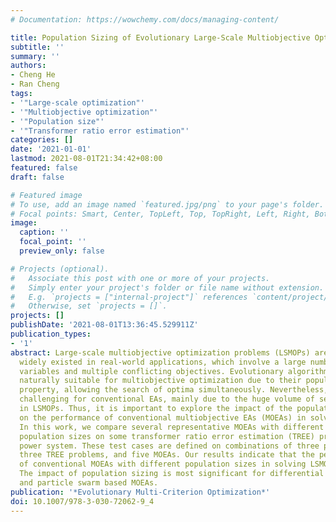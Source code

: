 ```yaml
---
# Documentation: https://wowchemy.com/docs/managing-content/

title: Population Sizing of Evolutionary Large-Scale Multiobjective Optimization
subtitle: ''
summary: ''
authors:
- Cheng He
- Ran Cheng
tags:
- '"Large-scale optimization"'
- '"Multiobjective optimization"'
- '"Population size"'
- '"Transformer ratio error estimation"'
categories: []
date: '2021-01-01'
lastmod: 2021-08-01T21:34:42+08:00
featured: false
draft: false

# Featured image
# To use, add an image named `featured.jpg/png` to your page's folder.
# Focal points: Smart, Center, TopLeft, Top, TopRight, Left, Right, BottomLeft, Bottom, BottomRight.
image:
  caption: ''
  focal_point: ''
  preview_only: false

# Projects (optional).
#   Associate this post with one or more of your projects.
#   Simply enter your project's folder or file name without extension.
#   E.g. `projects = ["internal-project"]` references `content/project/deep-learning/index.md`.
#   Otherwise, set `projects = []`.
projects: []
publishDate: '2021-08-01T13:36:45.529911Z'
publication_types:
- '1'
abstract: Large-scale multiobjective optimization problems (LSMOPs) are emerging and
  widely existed in real-world applications, which involve a large number of decision
  variables and multiple conflicting objectives. Evolutionary algorithms (EAs) are
  naturally suitable for multiobjective optimization due to their population-based
  property, allowing the search of optima simultaneously. Nevertheless, LSMOPs are
  challenging for conventional EAs, mainly due to the huge volume of search space
  in LSMOPs. Thus, it is important to explore the impact of the population sizing
  on the performance of conventional multiobjective EAs (MOEAs) in solving LSMOPs.
  In this work, we compare several representative MOEAs with different settings of
  population sizes on some transformer ratio error estimation (TREE) problems in the
  power system. These test cases are defined on combinations of three population sizes,
  three TREE problems, and five MOEAs. Our results indicate that the performances
  of conventional MOEAs with different population sizes in solving LSMOPs are different.
  The impact of population sizing is most significant for differential evolution based
  and particle swarm based MOEAs.
publication: '*Evolutionary Multi-Criterion Optimization*'
doi: 10.1007/978-3-030-72062-9_4
---
```

